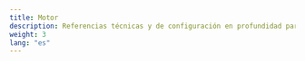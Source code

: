 ```yaml
---
title: Motor
description: Referencias técnicas y de configuración en profundidad para los componentes y el entorno de Texera.
weight: 3
lang: "es"
---
```

